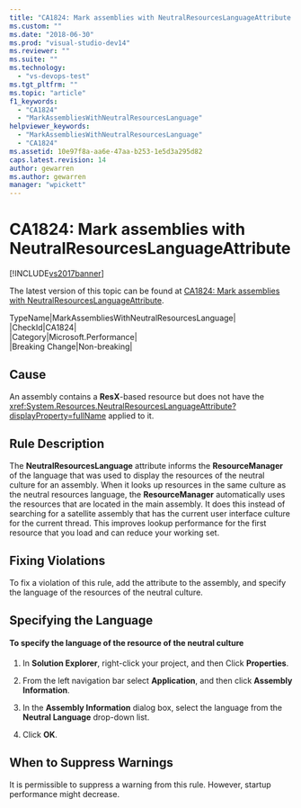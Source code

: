 ```yaml
---
title: "CA1824: Mark assemblies with NeutralResourcesLanguageAttribute | Microsoft Docs"
ms.custom: ""
ms.date: "2018-06-30"
ms.prod: "visual-studio-dev14"
ms.reviewer: ""
ms.suite: ""
ms.technology: 
  - "vs-devops-test"
ms.tgt_pltfrm: ""
ms.topic: "article"
f1_keywords: 
  - "CA1824"
  - "MarkAssembliesWithNeutralResourcesLanguage"
helpviewer_keywords: 
  - "MarkAssembliesWithNeutralResourcesLanguage"
  - "CA1824"
ms.assetid: 10e97f8a-aa6e-47aa-b253-1e5d3a295d82
caps.latest.revision: 14
author: gewarren
ms.author: gewarren
manager: "wpickett"
---
```

# CA1824: Mark assemblies with NeutralResourcesLanguageAttribute
[!INCLUDE[vs2017banner](../includes/vs2017banner.md)]

The latest version of this topic can be found at [CA1824: Mark assemblies with NeutralResourcesLanguageAttribute](https://docs.microsoft.com/visualstudio/code-quality/ca1824-mark-assemblies-with-neutralresourceslanguageattribute).  
  
TypeName|MarkAssembliesWithNeutralResourcesLanguage|  
|CheckId|CA1824|  
|Category|Microsoft.Performance|  
|Breaking Change|Non-breaking|  
  
## Cause  
 An assembly contains a **ResX**-based resource but does not have the <xref:System.Resources.NeutralResourcesLanguageAttribute?displayProperty=fullName> applied to it.  
  
## Rule Description  
 The **NeutralResourcesLanguage** attribute informs the **ResourceManager** of the language that was used to display the resources of the neutral culture for an assembly. When it looks up resources in the same culture as the neutral resources language, the **ResourceManager** automatically uses the resources that are located in the main assembly. It does this instead of searching for a satellite assembly that has the current user interface culture for the current thread. This improves lookup performance for the first resource that you load and can reduce your working set.  
  
## Fixing Violations  
 To fix a violation of this rule, add the attribute to the assembly, and specify the language of the resources of the neutral culture.  
  
## Specifying the Language  
  
#### To specify the language of the resource of the neutral culture  
  
1.  In **Solution Explorer**, right-click your project, and then Click **Properties**.  
  
2.  From the left navigation bar select **Application**, and then click **Assembly Information**.  
  
3.  In the **Assembly Information** dialog box, select the language from the **Neutral Language** drop-down list.  
  
4.  Click **OK**.  
  
## When to Suppress Warnings  
 It is permissible to suppress a warning from this rule. However, startup performance might decrease.




